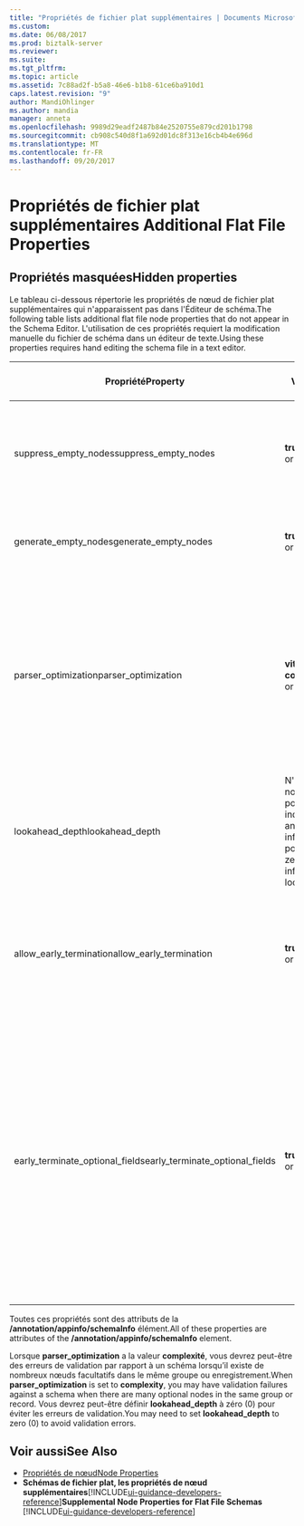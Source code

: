 ```yaml
---
title: "Propriétés de fichier plat supplémentaires | Documents Microsoft"
ms.custom: 
ms.date: 06/08/2017
ms.prod: biztalk-server
ms.reviewer: 
ms.suite: 
ms.tgt_pltfrm: 
ms.topic: article
ms.assetid: 7c88ad2f-b5a8-46e6-b1b8-61ce6ba910d1
caps.latest.revision: "9"
author: MandiOhlinger
ms.author: mandia
manager: anneta
ms.openlocfilehash: 9989d29eadf2487b84e2520755e879cd201b1798
ms.sourcegitcommit: cb908c540d8f1a692d01dc8f313e16cb4b4e696d
ms.translationtype: MT
ms.contentlocale: fr-FR
ms.lasthandoff: 09/20/2017
---
```

# <a name="additional-flat-file-properties"></a><span data-ttu-id="43c7f-102">Propriétés de fichier plat supplémentaires </span><span class="sxs-lookup"><span data-stu-id="43c7f-102">Additional Flat File Properties</span></span>

## <a name="hidden-properties"></a><span data-ttu-id="43c7f-103">Propriétés masquées</span><span class="sxs-lookup"><span data-stu-id="43c7f-103">Hidden properties</span></span>
<span data-ttu-id="43c7f-104">Le tableau ci-dessous répertorie les propriétés de nœud de fichier plat supplémentaires qui n'apparaissent pas dans l'Éditeur de schéma.</span><span class="sxs-lookup"><span data-stu-id="43c7f-104">The following table lists additional flat file node properties that do not appear in the Schema Editor.</span></span> <span data-ttu-id="43c7f-105">L'utilisation de ces propriétés requiert la modification manuelle du fichier de schéma dans un éditeur de texte.</span><span class="sxs-lookup"><span data-stu-id="43c7f-105">Using these properties requires hand editing the schema file in a text editor.</span></span>  
  
|<span data-ttu-id="43c7f-106">Propriété</span><span class="sxs-lookup"><span data-stu-id="43c7f-106">Property</span></span>|<span data-ttu-id="43c7f-107">Valeurs</span><span class="sxs-lookup"><span data-stu-id="43c7f-107">Values</span></span>|<span data-ttu-id="43c7f-108">Valeur par défaut</span><span class="sxs-lookup"><span data-stu-id="43c7f-108">Default Value</span></span>|<span data-ttu-id="43c7f-109"> Description</span><span class="sxs-lookup"><span data-stu-id="43c7f-109">Description</span></span>|  
|--------------|------------|-------------------|-----------------|  
|<span data-ttu-id="43c7f-110">suppress_empty_nodes</span><span class="sxs-lookup"><span data-stu-id="43c7f-110">suppress_empty_nodes</span></span>|<span data-ttu-id="43c7f-111">**true** ou **false**</span><span class="sxs-lookup"><span data-stu-id="43c7f-111">**true** or **false**</span></span>|<span data-ttu-id="43c7f-112">**false**</span><span class="sxs-lookup"><span data-stu-id="43c7f-112">**false**</span></span>|<span data-ttu-id="43c7f-113">Indique si les nœuds XML vides doivent être supprimés une fois que l'analyseur a généré des données d'instance XML.</span><span class="sxs-lookup"><span data-stu-id="43c7f-113">Indicates whether or not to remove empty XML nodes after the parser generates XML instance data.</span></span>|  
|<span data-ttu-id="43c7f-114">generate_empty_nodes</span><span class="sxs-lookup"><span data-stu-id="43c7f-114">generate_empty_nodes</span></span>|<span data-ttu-id="43c7f-115">**true** ou **false**</span><span class="sxs-lookup"><span data-stu-id="43c7f-115">**true** or **false**</span></span>|<span data-ttu-id="43c7f-116">**true**</span><span class="sxs-lookup"><span data-stu-id="43c7f-116">**true**</span></span>|<span data-ttu-id="43c7f-117">Génère des nœuds vides pour les enregistrements existant dans les données d'instance XML.</span><span class="sxs-lookup"><span data-stu-id="43c7f-117">Generate empty nodes for records that exist in the XML instance data.</span></span>|  
|<span data-ttu-id="43c7f-118">parser_optimization</span><span class="sxs-lookup"><span data-stu-id="43c7f-118">parser_optimization</span></span>|<span data-ttu-id="43c7f-119">**vitesse** ou **complexité**</span><span class="sxs-lookup"><span data-stu-id="43c7f-119">**speed** or **complexity**</span></span>|<span data-ttu-id="43c7f-120">**vitesse**</span><span class="sxs-lookup"><span data-stu-id="43c7f-120">**speed**</span></span>|<span data-ttu-id="43c7f-121">L'optimisation de la vitesse réduit le temps d'analyse, mais génère quelques ambiguïtés dans les données.</span><span class="sxs-lookup"><span data-stu-id="43c7f-121">Optimizing for speed decreases the parsing time but at the cost of dealing with some ambiguities in data.</span></span> <span data-ttu-id="43c7f-122">L'optimisation de la complexité gère un plus large éventail d'ambiguïtés, au détriment cependant de la vitesse de traitement.</span><span class="sxs-lookup"><span data-stu-id="43c7f-122">Optimizing for complexity handles a wider range of ambiguities but at the cost of processing speed.</span></span>|  
|<span data-ttu-id="43c7f-123">lookahead_depth</span><span class="sxs-lookup"><span data-stu-id="43c7f-123">lookahead_depth</span></span>|<span data-ttu-id="43c7f-124">N'importe quel nombre entier positif ; zéro (0) indique une antémémoire infinie.</span><span class="sxs-lookup"><span data-stu-id="43c7f-124">Any positive integer; zero (0) indicates infinite lookahead.</span></span>|<span data-ttu-id="43c7f-125">3</span><span class="sxs-lookup"><span data-stu-id="43c7f-125">3</span></span>|<span data-ttu-id="43c7f-126">Indique jusqu'où une recherche peut être poussée pour trouver des données correspondantes.</span><span class="sxs-lookup"><span data-stu-id="43c7f-126">How far to look ahead for matching data.</span></span>|  
|<span data-ttu-id="43c7f-127">allow_early_termination</span><span class="sxs-lookup"><span data-stu-id="43c7f-127">allow_early_termination</span></span>|<span data-ttu-id="43c7f-128">**true** ou **false**</span><span class="sxs-lookup"><span data-stu-id="43c7f-128">**true** or **false**</span></span>|<span data-ttu-id="43c7f-129">**false**</span><span class="sxs-lookup"><span data-stu-id="43c7f-129">**false**</span></span>|<span data-ttu-id="43c7f-130">Indique si les enregistrements positionnels peuvent se terminer tôt (**true**) ou doit contenir des données pour tous les champs d’enregistrement (**false**).</span><span class="sxs-lookup"><span data-stu-id="43c7f-130">Indicates whether positional records can terminate early (**true**) or must contain data for all record fields (**false**).</span></span>|  
|<span data-ttu-id="43c7f-131">early_terminate_optional_fields</span><span class="sxs-lookup"><span data-stu-id="43c7f-131">early_terminate_optional_fields</span></span>|<span data-ttu-id="43c7f-132">**true** ou **false**</span><span class="sxs-lookup"><span data-stu-id="43c7f-132">**true** or **false**</span></span>|<span data-ttu-id="43c7f-133">**false**</span><span class="sxs-lookup"><span data-stu-id="43c7f-133">**false**</span></span>|<span data-ttu-id="43c7f-134">Permet une fin anticipée des champs de fin facultatifs (**true**).</span><span class="sxs-lookup"><span data-stu-id="43c7f-134">Enable early termination of optional trailing fields (**true**).</span></span> <span data-ttu-id="43c7f-135">Si le schéma existant sans cette annotation est ouvert dans l’Éditeur BizTalk, cette annotation figurera lui avec la valeur par défaut (**false**).</span><span class="sxs-lookup"><span data-stu-id="43c7f-135">If the existing schema without this annotation is opened in the BizTalk Editor, this annotation will be added to it with the default value set to (**false**).</span></span> <span data-ttu-id="43c7f-136">**Remarque :** l’annotation early_terminate_optional_fields ne s’applique seulement en vigueur si allow_early_termination est définie sur « true ».</span><span class="sxs-lookup"><span data-stu-id="43c7f-136">**Note:**  The early_terminate_optional_fields annotation only takes effect if the allow_early_termination is set to "true".</span></span>|  
  
 <span data-ttu-id="43c7f-137">Toutes ces propriétés sont des attributs de la **/annotation/appinfo/schemaInfo** élément.</span><span class="sxs-lookup"><span data-stu-id="43c7f-137">All of these properties are attributes of the **/annotation/appinfo/schemaInfo** element.</span></span>  
  
 <span data-ttu-id="43c7f-138">Lorsque **parser_optimization** a la valeur **complexité**, vous devrez peut-être des erreurs de validation par rapport à un schéma lorsqu’il existe de nombreux nœuds facultatifs dans le même groupe ou enregistrement.</span><span class="sxs-lookup"><span data-stu-id="43c7f-138">When **parser_optimization** is set to **complexity**, you may have validation failures against a schema when there are many optional nodes in the same group or record.</span></span> <span data-ttu-id="43c7f-139">Vous devrez peut-être définir **lookahead_depth** à zéro (0) pour éviter les erreurs de validation.</span><span class="sxs-lookup"><span data-stu-id="43c7f-139">You may need to set **lookahead_depth** to zero (0) to avoid validation errors.</span></span>  
  
## <a name="see-also"></a><span data-ttu-id="43c7f-140">Voir aussi</span><span class="sxs-lookup"><span data-stu-id="43c7f-140">See Also</span></span>  
-  [<span data-ttu-id="43c7f-141">Propriétés de nœud</span><span class="sxs-lookup"><span data-stu-id="43c7f-141">Node Properties</span></span>](../core/node-properties.md)   
-  <span data-ttu-id="43c7f-142">**Schémas de fichier plat, les propriétés de nœud supplémentaires**[!INCLUDE[ui-guidance-developers-reference](../includes/ui-guidance-developers-reference.md)]</span><span class="sxs-lookup"><span data-stu-id="43c7f-142">**Supplemental Node Properties for Flat File Schemas** [!INCLUDE[ui-guidance-developers-reference](../includes/ui-guidance-developers-reference.md)]</span></span>